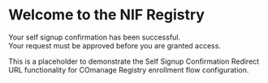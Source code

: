 
# Welcome to the NIF Registry

Your self signup confirmation has been successful.<br>
Your request must be approved before you are granted access.

This is a placeholder to demonstrate the Self Signup Confirmation 
Redirect URL functionality for COmanage Registry enrollment
flow configuration.
